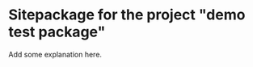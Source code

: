 Sitepackage for the project "demo test package"
==============================================================

Add some explanation here.
